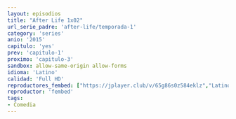 ```yaml
---
layout: episodios
title: "After Life 1x02"
url_serie_padre: 'after-life/temporada-1'
category: 'series'
anio: '2015'
capitulo: 'yes'
prev: 'capitulo-1'
proximo: 'capitulo-3'
sandbox: allow-same-origin allow-forms
idioma: 'Latino'
calidad: 'Full HD'
reproductores_fembed: ["https://jplayer.club/v/65g86s0z584eklz","Latino"]
reproductor: 'fembed'
tags:
- Comedia
---
```











